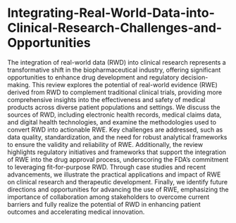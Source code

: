 # Integrating-Real-World-Data-into-Clinical-Research-Challenges-and-Opportunities

The integration of real-world data (RWD) into clinical research represents a transformative shift in the biopharmaceutical industry, offering significant opportunities to enhance drug development and regulatory decision-making. This review explores the potential of real-world evidence (RWE) derived from RWD to complement traditional clinical trials, providing more comprehensive insights into the effectiveness and safety of medical products across diverse patient populations and settings. We discuss the sources of RWD, including electronic health records, medical claims data, and digital health technologies, and examine the methodologies used to convert RWD into actionable RWE. Key challenges are addressed, such as data quality, standardization, and the need for robust analytical frameworks to ensure the validity and reliability of RWE. Additionally, the review highlights regulatory initiatives and frameworks that support the integration of RWE into the drug approval process, underscoring the FDA’s commitment to leveraging fit-for-purpose RWD. Through case studies and recent advancements, we illustrate the practical applications and impact of RWE on clinical research and therapeutic development. Finally, we identify future directions and opportunities for advancing the use of RWE, emphasizing the importance of collaboration among stakeholders to overcome current barriers and fully realize the potential of RWD in enhancing patient outcomes and accelerating medical innovation.
